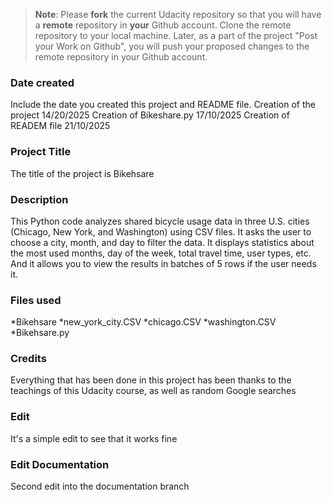 >**Note**: Please **fork** the current Udacity repository so that you will have a **remote** repository in **your** Github account. Clone the remote repository to your local machine. Later, as a part of the project "Post your Work on Github", you will push your proposed changes to the remote repository in your Github account.

### Date created
Include the date you created this project and README file.
Creation of the project 14/20/2025
Creation of Bikeshare.py  17/10/2025
Creation of READEM file  21/10/2025

### Project Title
The title of the project is Bikehsare

### Description
This Python code analyzes shared bicycle usage data in three U.S. cities (Chicago, New York, and Washington) using CSV files. It asks the user to choose a city, month, and day to filter the data. It displays statistics about the most used months, day of the week, total travel time, user types, etc. And it allows you to view the results in batches of 5 rows if the user needs it.

### Files used
*Bikehsare
*new_york_city.CSV
*chicago.CSV
*washington.CSV
*Bikehsare.py

### Credits
Everything that has been done in this project has been thanks to the teachings of this Udacity course, as well as random Google searches

### Edit
It's a simple edit to see that it works fine

### Edit Documentation
Second edit into the documentation branch
